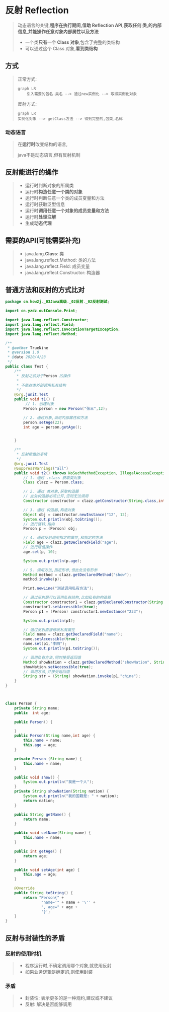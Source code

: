 # 反射 Reflection

>   动态语言的关键,**程序在执行期间,借助 Reflection API,获取任何 类,的内部信息,并能操作任意对象内部属性以及方法**
>
>   *   一个类**只有一个 Class 对象**,包含了完整的类结构
>   *   可以通过这个 Class 对象,**看到类结构**

## 方式

>   正常方式:
>
>   ```mermaid
>   graph LR
>   	引入需要的包名.类名 --> 通过new实例化 --> 取得实例化对象
>   ```
>
>   反射方式:
>
>   ```mermaid
>   graph LR
>   实例化对象 --> getClass方法 --> 得到完整的,包类,名称
>   ```

### 动态语言

>   在**运行时**改变结构的语言,
>
>   java不是动态语言,但有反射机制

## 反射能进行的操作

>   *   运行时判断对象的所属类
>   *   运行时**构造任意一个类的对象**
>   *   运行时判断任意一个类的成员变量和方法
>   *   运行时获取泛型信息
>   *   运行时**调用任意一个对象的成员变量和方法**
>   *   运行时**处理注解**
>   *   生成**动态代理**

## 需要的API(可能需要补充)

>   *   java.lang.**Class**: 类
>   *   java.lang.reflect.Method: 类的方法
>   *   java.lang.reflect.Field: 成员变量
>   *   java.lang.reflect.Constructor: 构造器

## 普通方法和反射的方式比对

```java
package cn.how2j._03Java高级._02反射._02反射测试;

import cn.yzdz.outConsole.Print;

import java.lang.reflect.Constructor;
import java.lang.reflect.Field;
import java.lang.reflect.InvocationTargetException;
import java.lang.reflect.Method;

/**
 * @author TrueNine
 * @version 1.0
 * @date 2020/4/23
 */
public class Test {
    /**
     * 反射之前对于Person 的操作
     *
     * 不能在类外部调用私有结构
     */
    @org.junit.Test
    public void t1() {
         // 1. 创建对象
        Person person = new Person("张三",12);

        // 2. 通过对象,调用内部属性和方法
        person.setAge(22);
        int age = person.getAge();


    }

    /**
     * 反射能做的事情
     */
    @org.junit.Test
    @SuppressWarnings("all")
    public void t2() throws NoSuchMethodException, IllegalAccessException, InvocationTargetException, InstantiationException, NoSuchFieldException {
        // 1. 通过 .class 获取类对象
        Class clazz = Person.class;

        // 2. 通过 类对象,获取构造器
        // 此处构造器必须公开,否则无法调用
        Constructor constructor = clazz.getConstructor(String.class,int.class);

        // 3. 通过 构造器,构造对象
        Object obj = constructor.newInstance("12", 12);
        System.out.println(obj.toString());
        // 进行强转,指向
        Person p = (Person) obj;

        // 4. 通过反射调用指定的属性,和指定的方法
        Field age = clazz.getDeclaredField("age");
        // 进行赋值操作
        age.set(p, 10);

        System.out.println(p.age);

        // 5. 调用方法,指定形参,但此处没有形参
        Method method = clazz.getDeclaredMethod("show");
        method.invoke(p);

        Print.newLine("测试调用私有方法");

        // 通过反射是可以调用私有结构,比如私有的构造器
        Constructor constructor1 = clazz.getDeclaredConstructor(String.class);
        constructor1.setAccessible(true);
        Person p1 = (Person) constructor1.newInstance("233");

        System.out.println(p1);

        // 通过反射直接修改私有属性
        Field name = clazz.getDeclaredField("name");
        name.setAccessible(true);
        name.set(p1,"李四");
        System.out.println(p1.toString());

        // 调用私有方法,同时接受返回值
        Method showNation = clazz.getDeclaredMethod("showNation", String.class);
        showNation.setAccessible(true);
        // 调用方法,并接受返回值
        String str = (String) showNation.invoke(p1,"china");
    }
}



class Person {
    private String name;
    public  int age;

    public Person() {

    }
    public Person(String name,int age) {
        this.name = name;
        this.age = age;
    }

    private Person (String name) {
        this.name = name;
    }

    public void show() {
        System.out.println("我是一个人");
    }
    private String showNation(String nation) {
        System.out.println("我的国籍是: " + nation);
        return nation;
    }

    public String getName() {
        return name;
    }

    public void setName(String name) {
        this.name = name;
    }

    public int getAge() {
        return age;
    }

    public void setAge(int age) {
        this.age = age;
    }

    @Override
    public String toString() {
        return "Person{" +
                "name='" + name + '\'' +
                ", age=" + age +
                '}';
    }
}
```

## 反射与封装性的矛盾

### 反射的使用时机

>   *   程序运行时,不确定调用哪个对象,就使用反射
>   *   如果业务逻辑是确定的,则使用封装

### 矛盾

>   *   封装性: 表示更多的是一种规约,建议或不建议
>   *   反射: 解决是否能够调用